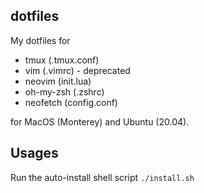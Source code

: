 ## dotfiles

My dotfiles for 
- tmux (.tmux.conf)
- vim (.vimrc) - deprecated
- neovim (init.lua)
- oh-my-zsh (.zshrc)
- neofetch (config.conf)

for MacOS (Monterey) and Ubuntu (20.04).

## Usages
Run the auto-install shell script `./install.sh`
